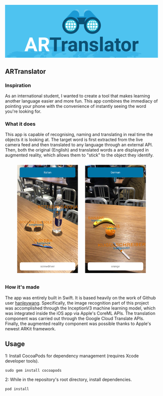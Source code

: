 ![](https://github.com/matteosandrin/ARTranslator/raw/master/Promotional/banner.png)

## ARTranslator

### Inspiration

As an international student, I wanted to create a tool that makes learning another language easier and more fun. This app combines the immediacy of pointing your phone with the convenience of instantly seeing the word you're looking for.

### What it does

This app is capable of recognising, naming and translating in real time the objects it is looking at. The target word is first extracted from the live camera feed and then translated to any language through an external API. Then, both the original (English) and translated words a are displayed in augmented reality, which allows them to "stick" to the object they identify.
<p align="center">
  <img width="200" src="https://github.com/matteosandrin/ARTranslator/raw/master/Promotional/screenshot_1.PNG" style="padding: 10px">
  <img width="200" src="https://github.com/matteosandrin/ARTranslator/raw/master/Promotional/screenshot_2.PNG" style="padding: 10px">
</p>

### How it's made
The app was entirely built in Swift. It is based heavily on the work of Github user [hanleywang](https://github.com/hanleyweng/CoreML-in-ARKit). Specifically, the image recognition part of this project was accomplished through the InceptionV3 machine learning model, which was integrated inside the iOS app via Apple's CoreML APIs. The translation component was carried out through the Google Cloud Translate APIs. Finally, the augmented reality component was possible thanks to Apple's newest ARKit framework.

## Usage

1: Install CocoaPods for dependency management (requires Xcode developer tools).

```
sudo gem install cocoapods
```
2: While in the repository's root directory, install dependencies.

```
pod install
```
